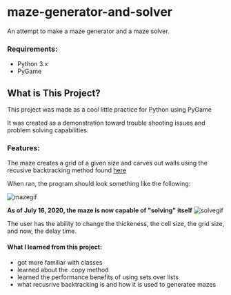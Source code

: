 # maze-generator-and-solver
An attempt to make a maze generator and a maze solver.


### Requirements: 
- Python 3.x
- PyGame

## What is This Project?
This project was made as a cool little practice for Python using PyGame

It was created as a demonstration toward trouble shooting issues and problem solving capabilities. 

### Features:
The maze creates a grid of a given size and carves out walls using the recusive backtracking method found [here](https://en.wikipedia.org/wiki/Maze_generation_algorithm)

When ran, the program should look something like the following:

![mazegif](https://i.imgur.com/gD39pup.gif)

**As of July 16, 2020, the maze is now capable of "solving" itself**
![solvegif](https://i.imgur.com/WKQBNuJ.gif)

The user has the ability to change the thickeness, the cell size, the grid size, and now, the delay time.

#### What I learned from this project:
- got more familiar with classes
- learned about the .copy method
- learned the performance benefits of using sets over lists
- what recusrive backtracking is and how it is used to generatee mazes
